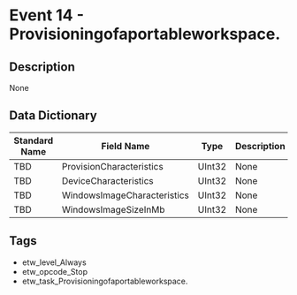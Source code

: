 # Event 14 - Provisioningofaportableworkspace.

## Description
None

## Data Dictionary
|Standard Name|Field Name|Type|Description|Sample Value|
|---|---|---|---|---|
|TBD|ProvisionCharacteristics|UInt32|None|`None`|
|TBD|DeviceCharacteristics|UInt32|None|`None`|
|TBD|WindowsImageCharacteristics|UInt32|None|`None`|
|TBD|WindowsImageSizeInMb|UInt32|None|`None`|

## Tags
* etw_level_Always
* etw_opcode_Stop
* etw_task_Provisioningofaportableworkspace.